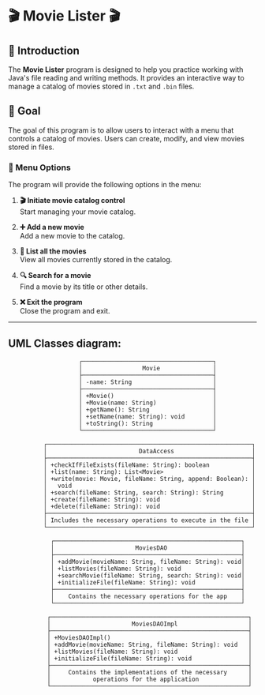# 🎬 Movie Lister 🎬

## 📖 Introduction
The **Movie Lister** program is designed to help you practice working with Java's file reading and writing methods. It provides an interactive way to manage a catalog of movies stored in `.txt` and `.bin` files.

## 🎯 Goal
The goal of this program is to allow users to interact with a menu that controls a catalog of movies. Users can create, modify, and view movies stored in files.

### 📝 Menu Options
The program will provide the following options in the menu:

1. **🎬 Initiate movie catalog control**  
   Start managing your movie catalog.
   
2. **➕ Add a new movie**  
   Add a new movie to the catalog.
   
3. **📜 List all the movies**  
   View all movies currently stored in the catalog.
   
4. **🔍 Search for a movie**  
   Find a movie by its title or other details.
   
5. **❌ Exit the program**  
   Close the program and exit.
   
---



## UML Classes diagram:

                        ┌─────────────────────────────────────┐
                        │                 Movie               │
                        ├─────────────────────────────────────┤
                        │ -name: String                       │
                        ├─────────────────────────────────────┤
                        │ +Movie()                            │
                        │ +Movie(name: String)                │
                        │ +getName(): String                  │
                        │ +setName(name: String): void        │
                        │ +toString(): String                 │
                        └─────────────────────────────────────┘

              ┌──────────────────────────────────────────────────────────┐
              │                          DataAccess                      │
              ├──────────────────────────────────────────────────────────┤
              │ +checkIfFileExists(fileName: String): boolean            │
              │ +list(name: String): List<Movie>                         │
              │ +write(movie: Movie, fileName: String, append: Boolean): │
              │   void                                                   │
              │ +search(fileName: String, search: String): String        │
              │ +create(fileName: String): void                          │
              │ +delete(fileName: String): void                          │
              ├──────────────────────────────────────────────────────────┤
              │ Includes the necessary operations to execute in the file │
              └──────────────────────────────────────────────────────────┘

                ┌─────────────────────────────────────────────────────┐
                │                       MoviesDAO                     │
                ├─────────────────────────────────────────────────────┤
                │ +addMovie(movieName: String, fileName: String): void│
                │ +listMovies(fileName: String): void                 │
                │ +searchMovie(fileName: String, search: String): void│
                │ +initializeFile(fileName: String): void             │
                ├─────────────────────────────────────────────────────┤
                │    Contains the necessary operations for the app    │
                └─────────────────────────────────────────────────────┘

               ┌────────────────────────────────────────────────────────┐
               │                       MoviesDAOImpl                    │
               ├────────────────────────────────────────────────────────┤
               │ +MoviesDAOImpl()                                       │
               │ +addMovie(movieName: String, fileName: String): void   │
               │ +listMovies(fileName: String): void                    │
               │ +initializeFile(fileName: String): void                │
               ├────────────────────────────────────────────────────────┤
               │     Contains the implementations of the necessary      │
               │            operations for the application              │
               └────────────────────────────────────────────────────────┘
